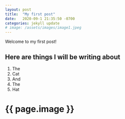 ```yaml
---
layout: post
title:  "My first post"
date:   2020-09-1 21:35:50 -0700
categories: jekyll update
# image: /assets/images/image1.jpeg
---
```

Welcome to my first post!

## Here are things I will be writing about
1. The
2. Cat
3. And
4. The 
5. Hat

# {{ page.image }}